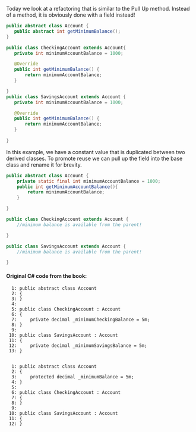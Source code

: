 Today we look at a refactoring that is similar to the Pull Up method. Instead of a method, it is obviously done with a field instead!

 ``` Java
 public abstract class Account {
	public abstract int getMinimumBalance();
}

public class CheckingAccount extends Account{
	private int minimumAccountBalance = 1000;

	@Override
	public int getMinimumBalance() {
		return minimumAccountBalance;
	}

}
public class SavingsAccount extends Account {
	private int minimumAccountBalance = 1000;

	@Override
	public int getMinimumBalance() {
		return minimumAccountBalance;
	}
	
}
```
In this example, we have a constant value that is duplicated between two derived classes. To promote reuse we can pull up the field into the base class and rename it for brevity.

```Java
public abstract class Account {
	private static final int minimumAccountBalance = 1000;
	public int getMinimumAccountBalance(){
		return minimumAccountBalance;
	}

}

public class CheckingAccount extends Account {
	//minimum balance is available from the parent!

}

public class SavingsAccount extends Account {
	//minimum balance is available from the parent!

}
```
  
  
 #### Original C# code from the book:
 ``` 
   1: public abstract class Account
   2: {
   3: }
   4:  
   5: public class CheckingAccount : Account
   6: {
   7:     private decimal _minimumCheckingBalance = 5m;
   8: }
   9:  
  10: public class SavingsAccount : Account
  11: {
  12:     private decimal _minimumSavingsBalance = 5m;
  13: }
  
  
   1: public abstract class Account
   2: {
   3:     protected decimal _minimumBalance = 5m;
   4: }
   5:  
   6: public class CheckingAccount : Account
   7: {
   8: }
   9:  
  10: public class SavingsAccount : Account
  11: {
  12: }
  ```